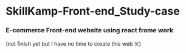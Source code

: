 # SkillKamp-Front-end_Study-case

### E-commerce Front-end website using react frame work
 (not finish yet but I have no time to create this web ☠️)

